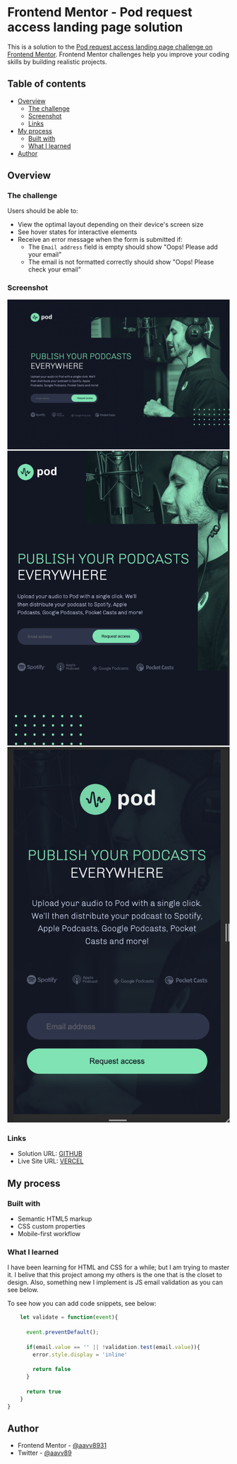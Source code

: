# Frontend Mentor - Pod request access landing page solution

This is a solution to the [Pod request access landing page challenge on Frontend Mentor](https://www.frontendmentor.io/challenges/pod-request-access-landing-page-eyTmdkLSG). Frontend Mentor challenges help you improve your coding skills by building realistic projects. 

## Table of contents

- [Overview](#overview)
  - [The challenge](#the-challenge)
  - [Screenshot](#screenshot)
  - [Links](#links)
- [My process](#my-process)
  - [Built with](#built-with)
  - [What I learned](#what-i-learned)
- [Author](#author)

## Overview

### The challenge

Users should be able to:

- View the optimal layout depending on their device's screen size
- See hover states for interactive elements
- Receive an error message when the form is submitted if:
  - The `Email address` field is empty should show "Oops! Please add your email"
  - The email is not formatted correctly should show "Oops! Please check your email"

### Screenshot

![](./assets/ScreenShot-desktop.png)
![](./assets/ScreenShot-tablet.png)
![](./assets/ScreenShot-mobile.png)

### Links

- Solution URL: [GITHUB](https://github.com/aavv8931/pod-request-access-landing-page)
- Live Site URL: [VERCEL](https://your-live-site-url.com)

## My process

### Built with

- Semantic HTML5 markup
- CSS custom properties
- Mobile-first workflow

### What I learned

I have been learning for HTML and CSS for a while; but I am trying to master it. I belive that this project among my others is the one that is the closet to design. Also, something new I implement is JS email validation as you can see below.

To see how you can add code snippets, see below:

```js
    let validate = function(event){

      event.preventDefault();

      if(email.value == '' || !validation.test(email.value)){
        error.style.display = 'inline'

        return false
      }

      return true
    }
}
```

## Author

- Frontend Mentor - [@aavv8931](https://www.frontendmentor.io/profile/aavv8931)
- Twitter - [@aavv89](https://www.twitter.com/aavv89)